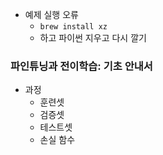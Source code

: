 - 예제 실행 오류
	- `brew install xz`
	- 하고 파이썬 지우고 다시 깔기
### 파인튜닝과 전이학습: 기초 안내서
- 과정
	- 훈련셋
	- 검증셋
	- 테스트셋
	- 손실 함수